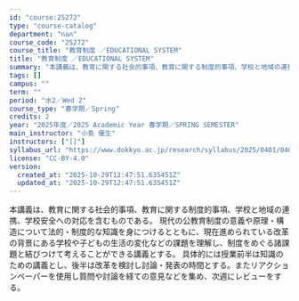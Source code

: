 ```yaml
---
id: "course:25272"
type: "course-catalog"
department: "nan"
course_code: "25272"
course_title: "教育制度 ／EDUCATIONAL SYSTEM"
title: "教育制度 ／EDUCATIONAL SYSTEM"
summary: "本講義は、教育に関する社会的事項、教育に関する制度的事項、学校と地域の連携、学校安全への対応を含むものである。 現代の公教育制度の意義や原理・構造について法的・制度的な知識を身につけるとともに、現在進められている改革の背景にある学校や子ども…"
tags: []
campus: ""
term: ""
period: "水2／Wed 2"
course_type: "春学期／Spring"
credits: 2
year: "2025年度／2025 Academic Year 春学期／SPRING SEMESTER"
main_instructor: "小島 優生"
instructors: ["[]"]
syllabus_url: "https://www.dokkyo.ac.jp/research/syllabus/2025/0401/0401_25272_ja_JP.html"
license: "CC-BY-4.0"
version:
  created_at: "2025-10-29T12:47:51.635451Z"
  updated_at: "2025-10-29T12:47:51.635451Z"
---
```

本講義は、教育に関する社会的事項、教育に関する制度的事項、学校と地域の連携、学校安全への対応を含むものである。 現代の公教育制度の意義や原理・構造について法的・制度的な知識を身につけるとともに、現在進められている改革の背景にある学校や子どもの生活の変化などの課題を理解し、制度をめぐる諸課題と結びつけて考えることができる講義とする。 具体的には授業前半は知識のための講義とし、後半は改革を検討し討論・発表の時間とする。またリアクションペーパーを使用し質問や討論を経ての意見などを集め、次週にレビューをする。
